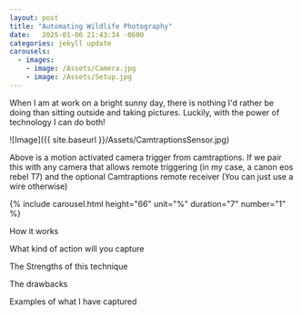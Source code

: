 ```yaml
---
layout: post
title: "Automating Wildlife Photography" 
date:   2025-01-06 21:43:34 -0600
categories: jekyll update
carousels:
  - images: 
    - image: /Assets/Camera.jpg
    - image: /Assets/Setup.jpg
---
```

When I am at work on a bright sunny day, there is nothing I'd rather be doing than sitting outside and taking pictures. Luckily, with the power of technology I can do both!

![Image]({{ site.baseurl }}/Assets/CamtraptionsSensor.jpg)

Above is a motion activated camera trigger from camtraptions. If we pair this with any camera that allows remote triggering (in my case, a canon eos rebel T7) and the optional Camtraptions remote receiver (You can just use a wire otherwise)

{% include carousel.html height="66" unit="%" duration="7" number="1" %}

How it works

What kind of action will you capture

The Strengths of this technique

The drawbacks

Examples of what I have captured


